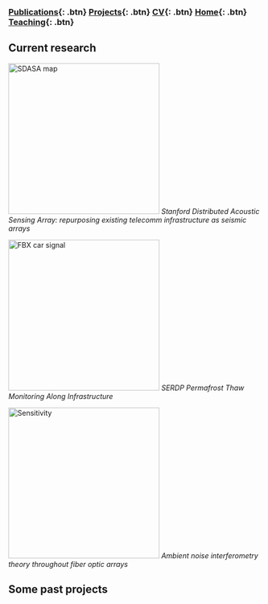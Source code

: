 ### [Publications](/publications){: .btn}     [Projects](/research){: .btn}      [CV](/docs/ermartin_CV.pdf){: .btn}      [Home](https://eileenrmartin.github.io){: .btn} [Teaching](/teaching){: .btn}

## Current research

<p>
	<img src="https://eileenrmartin.github.io/research/img/SDASA-map.jpg" alt="SDASA map" height=300>
	<em>Stanford Distributed Acoustic Sensing Array: repurposing existing telecomm infrastructure as seismic arrays</em>
</p>



<p>
	<img src="https://eileenrmartin.github.io/research/img/FBX-car-signal.jpg" alt="FBX car signal" height=300>
	<em>SERDP Permafrost Thaw Monitoring Along Infrastructure</em> 
</p>



<p>
    <img src="https://eileenrmartin.github.io/research/img/DAS-ambient-noise-theory.png" alt="Sensitivity" height=300>
    <em>Ambient noise interferometry theory throughout fiber optic arrays</em>
</p>


## Some past projects


